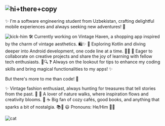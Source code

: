 ## ![hi+there+copy](https://github.com/user-attachments/assets/5948da54-caf2-43d5-ac6b-0f8a45e4ead7)
✨ I'm a software engineering student from Uzbekistan, crafting delightful mobile experiences and always seeking new adventures! 🚀

![kick-him](https://github.com/user-attachments/assets/6c62d086-e5b4-419a-9116-5363848dd7cb)
🛠️ Currently working on Vintage Haven, a shopping app inspired by the charm of vintage aesthetics. 🛍️✨
🌿 Exploring Kotlin and diving deeper into Android development, one code line at a time. 📱🌱
🤝 Eager to collaborate on creative projects and share the joy of learning with fellow tech enthusiasts. 💞🔍
❓ Always on the lookout for tips to enhance my coding skills and bring magical functionalities to my apps! ✨

But there's more to me than code! 🌟

✨ Vintage fashion enthusiast, always hunting for treasures that tell stories from the past. 🌷
🍃 A lover of nature walks, where inspiration flows and creativity blooms. 🌳
☕ Big fan of cozy cafés, good books, and anything that sparks a bit of nostalgia. 📚💫
😃 Pronouns: He/Him 🐱‍👤
  
![cat](https://github.com/user-attachments/assets/1a4343cd-abbc-487d-a6f4-c4cbd235a14a)
